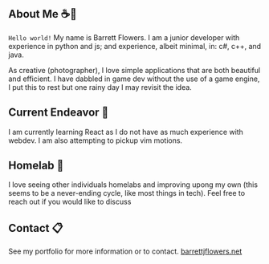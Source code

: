 ## About Me ☕🍂

`Hello world!` My name is Barrett Flowers. I am a junior developer with experience in python and js; and experience, albeit minimal, in: c#, c++, and java.

As creative (photographer), I love simple applications that are both beautiful and efficient. I have dabbled in game dev without
the use of a game engine, I put this to rest but one rainy day I may revisit the idea.


## Current Endeavor 💾

I am currently learning React as I do not have as much experience with webdev. I am also attempting to pickup vim motions.


## Homelab 🔌

I love seeing other individuals homelabs and improving upong my own (this seems to be a never-ending cycle, like most things in tech).
Feel free to reach out if you would like to discuss 


## Contact 📋

See my portfolio for more information or to contact.
[barrettjflowers.net](https://barrettjflowers.net/)
